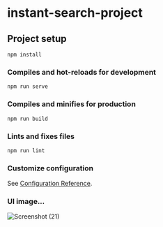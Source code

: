 # instant-search-project

## Project setup
```
npm install
```

### Compiles and hot-reloads for development
```
npm run serve
```

### Compiles and minifies for production
```
npm run build
```

### Lints and fixes files
```
npm run lint
```

### Customize configuration
See [Configuration Reference](https://cli.vuejs.org/config/).

### UI image...
![Screenshot (21)](https://user-images.githubusercontent.com/80089845/189629986-1f9600f2-9ca7-49aa-a01e-ff2126a2eaad.png)
